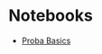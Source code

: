 # Notebooks

- [Proba Basics](https://mybinder.org/v2/gh/epilliat/pluto_notebook/main?urlpath=pluto/open?path=proba_basics.jl)

